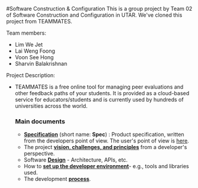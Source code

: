 #Software Construction & Configuration
This is a group project by Team 02 of Software Construction and Configuration in UTAR. We've cloned this project
from TEAMMATES.

Team members:
- Lim We Jet
- Lai Weng Foong
- Voon See Hong
- Sharvin Balakrishnan

Project Description:
- TEAMMATES is a free online tool for managing peer evaluations and other feedback paths of your students.
  It is provided as a cloud-based service for educators/students and is currently used by hundreds of universities across the world.

  ### Main documents
    * [**Specification**](https://docs.google.com/document/d/1hjQQHYM3YId0EUSrGnJWG5AeFpDD_G7xg_d--7jg3vU/pub?embedded=true)
      (short name: **Spec**) : Product specification, written from the developers
      point of view. The user's point of view is [here](http://teammatesv4.appspot.com/features.jsp).
    * The project [**vision, challenges, and principles**](/devdocs/overview.md) from a developer's perspective.
    * Software [**Design**](/devdocs/design.md) - Architecture, APIs, etc.
    * How to [**set up the developer environment**](/devdocs/settingUp.md)- e.g., tools and libraries used.
    * The development [**process**](/devdocs/process.md).
